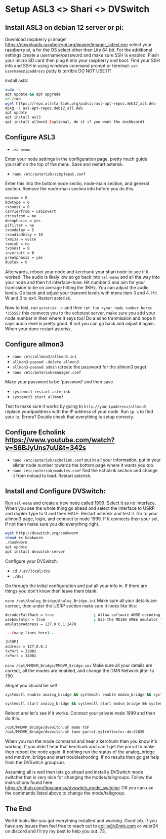 # Setup ASL3 <> Shari <> DVSwitch

## Install ASL3 on debian 12 server or pi:

Download raspberry pi imager https://downloads.raspberrypi.org/imager/imager_latest.exe select your raspberry pi, a for the OS select other then Lite 64 bit. For the additional settings create a username/password and make sure SSH is enabled. Flash your micro SD card then plug it into your raspberry and boot. Find your SSH info and SSH in using windows command prompt or terminal: `ssh username@ipaddress` putty is terrible DO NOT USE IT!

Install asl3:

```bash
sudo -s
apt update && apt upgrade
cd /tmp
wget https://repo.allstarlink.org/public/asl-apt-repos.deb12_all.deb
dpkg -i asl-apt-repos.deb12_all.deb
apt update
apt install asl3
apt install allmon3 (optional, do it if you want the dashboard)
```

## Configure ASL3

 - `asl-menu`

Enter your node settings in the configuration page, pretty much guide yourself on the top of the menu. Save and restart asterisk.

 - `nano /etc/asterisk/simpleusb.conf`

Enter this into the bottom node sectio, node-main section, and general section. Remove the node-main section info before you do this.

```bash
eeprom = 0
hdwtype = 0
rxboost = 0
carrierfrom = usbinvert
ctcssfrom = no
deemphasis = yes
plfilter = no
rxondelay = 5
rxaudiodelay = 10
txmixa = voice
txmixb = no
txboost = 0
invertptt = 0
preemphasis = yes
duplex = 0
```

Afterwards, reboot your node and kerchunk your shari node to see if it worked. The audio is likely low so go back into `asl-menu` and all the way into your node and then hit interface-tune. Hit number 2 and aim for your tramission to be on average hitting the 3KHz. You can adjust the audio levels. Go back and adjust your transmit levels with menu item 3 and 4. Hit W and 0 to exit. Restart asterisk.

Now to test, run `asterisk -r` and then `rpt fun <your node number here> *355553` this connects you to the echotest server, make sure you add your node number in their where it says too! Do a echo tranmission and hope it says audio level is pretty good. If not you can go back and adjust it again. When your done restart asterisk.

## Configure allmon3

 - `nano /etc/allmon3/allmon3.ini`
 - `allmon3-passwd –delete allmon3`
 - `allmon3-passwd admin` (create the password for the allmon3 page)
 - `nano /etc/asterisk/manager.conf`

Make your password to be 'password' and then save.

 - `systemctl restart asterisk`
 - `systemctl start allmon3`

Test to make sure it works by going to `http://youripaddress/allmon3` replace youripaddress with the IP address of your node. Run `ip a` to find your ip. Errors? Double check that everything is setup correcty.

## Configure Echolink https://www.youtube.com/watch?v=S6BJyUns7uU&t=342s

 - `nano /etc/asterisk/echolink.conf` put in all your information, put in your allstar node number towards the bottom page where it wants you too.
 - `nano /etc/asterisk/modules.conf` find the echolink section and change it from noload to load. Restart asterisk.

## Install and Configure DVSwitch:

Run `asl-menu` and create a new node called 1999. Select it as no interface. When you see the whole thing go ahead and select the interface to USRP and duplex type to 0 and then HALF.
Restart asterisk and test it. Go to your allmon3 page, login, and connect to node 1999. If it connects then your set. If not then make sure you did everything right.

```bash
wget http://dvswitch.org/bookworm
chmod +x bookworm
./bookworm
apt update
apt install dvswitch-server
```

Configure your DVSwitch:

 - `cd /usr/local/dvs`
 - `./dvs`

Go through the initial configuration and put all your info in. If there are things you don't know then leave them blank.

`nano /opt/Analog_Bridge/Analog_Bridge.ini` Make sure all your details are correct, then under the USRP section make sure it looks like this:

```bash
decoderFallBack = true                  ; Allow software AMBE decoding if a hardware decoder is not found
useEmulator = true                      ; Use the MD380 AMBE emulator for AMBE72 (DMR/YSFN/NXDN)
emulatorAddress = 127.0.0.1:2470

...(many lines here)...

[USRP]
address = 127.0.0.1
txPort = 32001
rxPort = 34001
```

`nano /opt/MMDVM_Bridge/MMDVM_Bridge.ini` Make sure all your details are correct, all the modes are enabled, and change the DMR Network jitter to 750.

Alright you should be set!

```bash
systemctl enable analog_bridge && systemctl enable mmdvm_bridge && systemctl enable md380-emu

systemctl start analog_bridge && systemctl start mmdvm_bridge && systemctl start md380-emu
```

Reboot and let's see if it works. Connect your private node 1999 and then do this.

```bash
/opt/MMDVM_Bridge/dvswitch.sh mode YSF
/opt/MMDVM_Bridge/dvswitch.sh tune parrot.ysfreflector.de:42020
```

When you run the mode command and hear a kerchunk then you know it's working. If you didn't hear that kerchunk and can't get the parrot to make then reboot the node again. If nothing run the status of the analog_bridge and mmdvm_bridge and start troubleshooting. If no results then go get help from the DVSwitch groups.io.

Assuming all is well then lets go ahead and install a DVSwitch mode switcher that is very nice for changing the modes/talkgroups. Follow the instructions found here https://github.com/firealarmss/dvswitch_mode_switcher OR you can use the commands listed above to change the mode/talkgroup.

## The End

Well it looks like you got everything installed and working. Good job. If you have any issues then feel free to reach out to collin@k0nnk.com or valer24 on discord and I'll try my best to help you out. 73,
